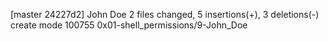 [master 24227d2] John Doe
 2 files changed, 5 insertions(+), 3 deletions(-)
 create mode 100755 0x01-shell_permissions/9-John_Doe
